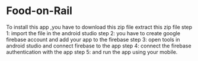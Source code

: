 # Food-on-Rail
To install this app ,you have to download this zip file extract this zip file step 1: import the file in the android studio step 2: you have to create google firebase account and add your app to the firebase step 3: open tools in android studio and connect firebase to the app step 4: connect the firebase authentication with the app step 5: and run the app using your mobile.

